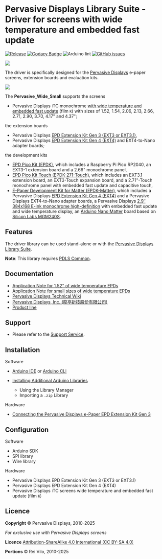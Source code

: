 # Pervasive Displays Library Suite - Driver for screens with wide temperature and embedded fast update

[![Release](https://img.shields.io/github/v/release/pervasivedisplays/Pervasive_Wide_Small)](https://github.com/pervasivedisplays/Pervasive_Wide_Small/releases) [![Codacy Badge](https://app.codacy.com/project/badge/Grade/9f09780839f7479285cb931ffe4954d7)](https://app.codacy.com/gh/pervasivedisplays/Pervasive_Wide_Small/dashboard?utm_source=gh&utm_medium=referral&utm_content=&utm_campaign=Badge_grade) ![Arduino lint](https://github.com/pervasivedisplays/Pervasive_Wide_Small/actions/workflows/main.yml/badge.svg) [![GitHub issues](https://img.shields.io/github/issues/pervasivedisplays/PDLS_Basic)](https://github.com/pervasivedisplays/Pervasive_Wide_Small/issues)

[![](https://img.shields.io/badge/-Knowledge_Base-orange)](https://docs.pervasivedisplays.com/knowledge/)

The driver is specifically designed for the [Pervasive Displays](https://www.pervasivedisplays.com) e-paper screens, extension boards and evaluation kits.

![](https://pdls.pervasivedisplays.com/userguide/img/Logo_PDI_text_320.png)

The **Pervasive_Wide_Small** supports the screens

* Pervasive Displays iTC monochrome [with wide temperature and embedded fast update](https://www.pervasivedisplays.com/products-e-ink-display/?_sft_etc_itc=pu&_sft_temperature_range=m15c-to-p60c&_sft_product_colour=black-white) (film `K`) with sizes of 1.52, 1.54, 2.06, 2.13, 2.66, 2.71, 2.90, 3.70, 4.17" and 4.37"; 

the extension boards

* Pervasive Displays [EPD Extension Kit Gen 3 (EXT3 or EXT3.1)](https://www.pervasivedisplays.com/product/epd-extension-kit-gen-3-EXT3/),
* Pervasive Displays [EPD Extension Kit Gen 4 (EXT4)](https://www.pervasivedisplays.com/product/epd-extension-kit-gen-4-EXT4/) and EXT4-to-Nano adapter boards;

the development kits

* [EPD Pico Kit (EPDK)](https://www.pervasivedisplays.com/product/epd-pico-kit-epdk/), which includes a Raspberry Pi Pico RP2040, an EXT3-1 extension board and a 2.66" monochrome panel,
* [EPD Pico Kit Touch (EPDK-271-Touch)](https://www.pervasivedisplays.com/product/touch-expansion-board-ext3-touch/#tab-3), which includes an EXT3.1 extension board, an EXT3-Touch expansion board, and a 2.71"-Touch monochrome panel with embedded fast update and capacitive touch,
* [E-Paper Development Kit for Matter (EPDK-Matter)](https://www.pervasivedisplays.com), which includes a Pervasive Displays [EPD Extension Kit Gen 4 (EXT4)](https://www.pervasivedisplays.com/product/epd-extension-kit-gen-3-EXT3/) and a Pervasive Displays EXT4-to-Nano adapter boards, a Pervasive Displays [2.9″ 384x168 E-ink monochrome high-definition](https://www.pervasivedisplays.com/product/2-9-e-ink-displays/) with embedded fast update and wide temperature display, an [Arduino Nano Matter](https://store.arduino.cc/pages/nano-matter) board based on [Silicon Labs MGM240S](https://www.silabs.com/wireless/zigbee/efr32mg24-series-2-modules).

## Features

The driver library can be used stand-alone or with the [Pervasive Displays Library Suite](https://pdls.pervasivedisplays.com/userguide/index.html). 

**Note**: This library requires [PDLS Common](https://github.com/PervasiveDisplays/PDLS_Common).

## Documentation

* [Application Note for 1.52" of wide temperature EPDs](https://www.pervasivedisplays.com/wp-content/uploads/2023/12/ApplicationNote_1.52-inch_wide-Temperature_EPD_v01_20231225_A.pdf)
* [Application Note for small sizes of wide temperature EPDs](https://www.pervasivedisplays.com/wp-content/uploads/2023/02/ApplicationNote_Small_Size_wide-Temperature_EPD_v03_20231031_B.pdf)
* [Pervasive Displays Technical Wiki](https://docs.pervasivedisplays.com/) 
* [Pervasive Displays, Inc. (龍亭新技股份有限公司)](https://www.pervasivedisplays.com/)
* [Product line](https://www.pervasivedisplays.com/products/)

## Support

* Please refer to the [Support Service](https://www.pervasivedisplays.com/technical-support/).

## Installation

Software

* [Arduino IDE](https://www.arduino.cc/en/software) or [Arduino CLI](https://arduino.github.io/arduino-cli/)
* [Installing Additional Arduino Libraries](https://www.arduino.cc/en/guide/libraries)

    + Using the Library Manager
    + Importing a `.zip` Library

Hardware

* [Connecting the Pervasive Displays e-Paper EPD Extension Kit Gen 3](https://embeddedcomputing.weebly.com/connecting-the-e-paper-epd-extension-kit-gen-3.html)

## Configuration

Software

* Arduino SDK
* SPI library
* Wire library

Hardware

* Pervasive Displays EPD Extension Kit Gen 3 (EXT3 or EXT3.1)
* Pervasive Displays EPD Extension Kit Gen 4 (EXT4)
* Pervasive Displays iTC screens wide temperature and embedded fast update (film `K`)

## Licence

**Copyright** &copy; Pervasive Displays, 2010-2025

*For exclusive use with Pervasive Displays screens*

**Licence** [Attribution-ShareAlike 4.0 International (CC BY-SA 4.0)](./LICENCE.md)

**Portions** &copy; Rei Vilo, 2010-2025

